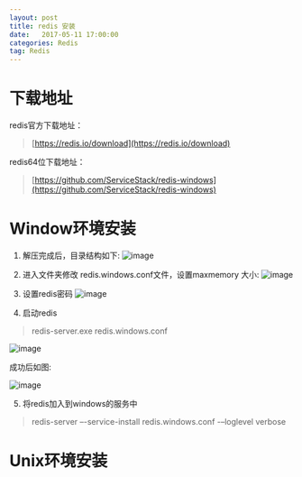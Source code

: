 ```yaml
---
layout: post
title: redis 安装
date:   2017-05-11 17:00:00
categories: Redis
tag: Redis
---
```


# 下载地址

redis官方下载地址：
>[https://redis.io/download](https://redis.io/download)

redis64位下载地址：
>[https://github.com/ServiceStack/redis-windows](https://github.com/ServiceStack/redis-windows)

# Window环境安装

1. 解压完成后，目录结构如下:
![image](https://gitblog.oss-cn-hangzhou.aliyuncs.com/img/redis/2-1.png "redis 2-1")

2. 进入文件夹修改 redis.windows.conf文件，设置maxmemory 大小:
![image](https://gitblog.oss-cn-hangzhou.aliyuncs.com/img/redis/2-2.png "redis 2-2")

3. 设置redis密码
![image](https://gitblog.oss-cn-hangzhou.aliyuncs.com/img/redis/2-3.png "redis 2-3")

4. 启动redis
> redis-server.exe redis.windows.conf

![image](https://gitblog.oss-cn-hangzhou.aliyuncs.com/img/redis/2-4.png "redis 2-4")

成功后如图:

![image](https://gitblog.oss-cn-hangzhou.aliyuncs.com/img/redis/2-5.png "redis 2-5")

5. 将redis加入到windows的服务中
> redis-server –-service-install redis.windows.conf -–loglevel verbose

# Unix环境安装

